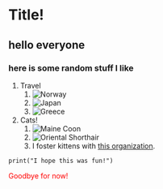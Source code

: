 # Title!

## hello everyone
### here is some random stuff I like

1. Travel
   1. ![Norway](https://norway.nordicvisitor.com/images/norway/winter-in-bergen-norway-%C2%A9fjordtours.jpg)
   2. ![Japan](https://theplanetd.com/images/Top-Things-to-do-in-Kyoto-Japan.jpg)
   3. ![Greece](https://magazine.amaselections.com/wp-content/uploads/2022/09/Five-best-towns-to-visit-in-paros-greece.jpg)
2. Cats! 
   1. ![Maine Coon](https://www.thehappycatsite.com/wp-content/uploads/2017/12/orange2.jpg)
   2. ![Oriental Shorthair](https://www.thesprucepets.com/thmb/Zq1eUigKcsL4fzDyQgL1qry4BQc=/1550x0/filters:no_upscale():strip_icc()/GettyImages-1324924369-5dfbda5801d44cfe927125d789b099a5.jpg)
   3. I foster kittens with [this organization](https://www.young-williams.org/adopt/cats/).
   
```
print("I hope this was fun!")
```
   
<div style="color:red;">Goodbye for now!</div>
